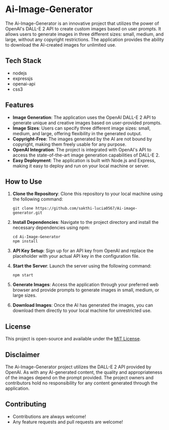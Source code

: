 # Ai-Image-Generator

The Ai-Image-Generator is an innovative project that utilizes the power of OpenAI's DALL-E 2 API to create custom images based on user prompts. It allows users to generate images in three different sizes: small, medium, and large, without any copyright restrictions. The application provides the ability to download the AI-created images for unlimited use.

## Tech Stack
- nodejs
- expressjs
- openai-api
- css3

## Features

- **Image Generation**: The application uses the OpenAI DALL-E 2 API to generate unique and creative images based on user-provided prompts.
- **Image Sizes**: Users can specify three different image sizes: small, medium, and large, offering flexibility in the generated output.
- **Copyright-Free**: The images generated by the AI are not bound by copyright, making them freely usable for any purpose.
- **OpenAI Integration**: The project is integrated with OpenAI's API to access the state-of-the-art image generation capabilities of DALL-E 2.
- **Easy Deployment**: The application is built with Node.js and Express, making it easy to deploy and run on your local machine or server.

## How to Use

1. **Clone the Repository**: Clone this repository to your local machine using the following command:
   ```
   git clone https://github.com/sakthi-lucia0567/Ai-image-generator.git
   ```

2. **Install Dependencies**: Navigate to the project directory and install the necessary dependencies using npm:
   ```
   cd Ai-Image-Generator
   npm install
   ```

3. **API Key Setup**: Sign up for an API key from OpenAI and replace the placeholder with your actual API key in the configuration file.

4. **Start the Server**: Launch the server using the following command:
   ```
   npm start
   ```

5. **Generate Images**: Access the application through your preferred web browser and provide prompts to generate images in small, medium, or large sizes.

6. **Download Images**: Once the AI has generated the images, you can download them directly to your local machine for unrestricted use.

## License

This project is open-source and available under the [MIT License](https://opensource.org/licenses/MIT).

## Disclaimer

The Ai-Image-Generator project utilizes the DALL-E 2 API provided by OpenAI. As with any AI-generated content, the quality and appropriateness of the images depend on the prompt provided. The project owners and contributors hold no responsibility for any content generated through the application.

## Contributing

- Contributions are always welcome!
- Any feature requests and pull requests are welcome!

